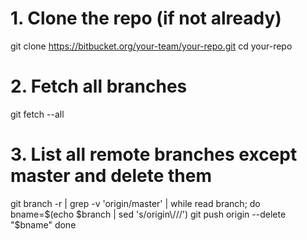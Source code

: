 # 1. Clone the repo (if not already)
git clone https://bitbucket.org/your-team/your-repo.git
cd your-repo

# 2. Fetch all branches
git fetch --all

# 3. List all remote branches except master and delete them
git branch -r | grep -v 'origin/master' | while read branch; do
  bname=$(echo $branch | sed 's/origin\///')
  git push origin --delete "$bname"
done
